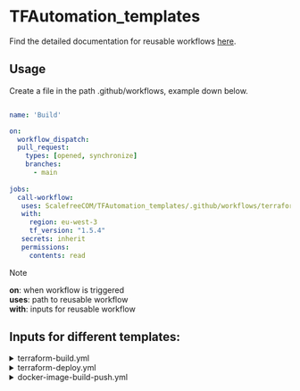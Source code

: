 # TFAutomation_templates

Find the detailed documentation for reusable workflows [here](https://wiki.scalefree.net/it/devops/reusable-workflows).

## Usage

Create a file in the path .github/workflows, example down below.

```yaml

name: 'Build'

on:
  workflow_dispatch:
  pull_request:
    types: [opened, synchronize]
    branches:
      - main
      
jobs:
  call-workflow:
   uses: ScalefreeCOM/TFAutomation_templates/.github/workflows/terraform-build.yml@main
   with:
     region: eu-west-3
     tf_version: "1.5.4"
   secrets: inherit
   permissions:
     contents: read

```

> [!NOTE]
> **on**: when workflow is triggered </br>
> **uses**: path to reusable workflow </br>
> **with**: inputs for reusable workflow


## Inputs for different templates:

<details>
  <summary>terraform-build.yml</summary>
  
  | input name | default       | required | 
  |------------|---------------|----------|
  | runs-on    | ubuntu-latest | no       |  
  | region     | eu-west-1     | no       |  
  | tf_version   | -             | yes      |  
  | working_directory  | -        | yes       |

  | secrets | requires |
  |---------|----------|
  | TFAUTOMATION_AWS_ACCESS_KEY	| yes |
  | TFAUTOMATION_AWS_SECRET_ACCESS_KEY | yes |
  
</details>

<details>
  <summary>terraform-deploy.yml</summary>

  | input name | default       | required | 
  |------------|---------------|----------|
  | runs-on    | ubuntu-latest | no       |  
  | region     | eu-west-1     | no       |  
  | tf_version   | -             | yes      |  
  | working_directory  | -        | yes       |
  | approvers     | -     | yes       | 
  | minimum-approvals     | 2     | no       | 
  | issue-title     | Deploying     | no       | 
  | issue-body     | Please approve or deny the deployment     | no       |  
  
  | secrets | requires |
  |---------|----------|
  | TFAUTOMATION_AWS_ACCESS_KEY	| yes |
  | TFAUTOMATION_AWS_SECRET_ACCESS_KEY | yes |
  
</details>

<details>
  <summary>docker-image-build-push.yml</summary>

  | input name | default       | required | 
  |------------|---------------|----------|
  | runs-on    | ubuntu-latest | no       |  
  | region     | eu-west-1     | no       |  
  | ecr-repo   | -             | yes      |  
  | image-tag  | latest        | no       |
  
  | secrets | requires |
  |---------|----------|
  | TFAUTOMATION_AWS_ACCESS_KEY	| yes |
  | TFAUTOMATION_AWS_SECRET_ACCESS_KEY | yes |
  
</details>
